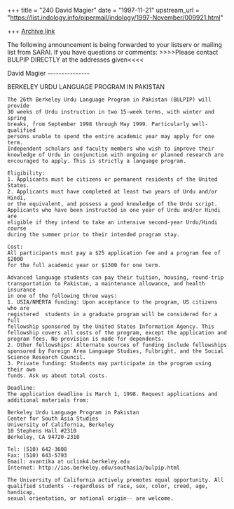 +++
title = "240 David Magier"
date = "1997-11-21"
upstream_url = "https://list.indology.info/pipermail/indology/1997-November/009921.html"

+++
[Archive link](https://list.indology.info/pipermail/indology/1997-November/009921.html)

The following announcement is being forwarded to your listserv or
mailing list from SARAI. If you have questions or comments:
    >>>>Please contact BULPIP DIRECTLY at the addresses given<<<<

David Magier
                ---------------

  BERKELEY URDU LANGUAGE PROGRAM IN PAKISTAN

    The 26th Berkeley Urdu Language Program in Pakistan (BULPIP) will provide
    30 weeks of Urdu instruction in two 15-week terms, with winter and spring
    breaks, from September 1998 through May 1999. Particularly well-qualified
    persons unable to spend the entire academic year may apply for one term.
    Independent scholars and faculty members who wish to improve their
    knowledge of Urdu in conjunction with ongoing or planned research are
    encouraged to apply. This is strictly a language program.

    Eligibility:
    1. Applicants must be citizens or permanent residents of the United States.
    2. Applicants must have completed at least two years of Urdu and/or Hindi,
    or the equivalent, and possess a good knowledge of the Urdu script.
    Applicants who have been instructed in one year of Urdu and/or Hindi are
    eligible if they intend to take an intensive second-year Urdu/Hindi course
    during the summer prior to their intended program stay.

    Cost:
    All participants must pay a $25 application fee and a program fee of $2000
    for the full academic year or $1300 for one term.

    Advanced language students can pay their tuition, housing, round-trip
    transportation to Pakistan, a maintenance allowance, and health insurance
    in one of the following three ways:
    1. USIA/NMERTA funding: Upon acceptance to the program, US citizens who are
    registered  students in a graduate program will be considered for a full
    fellowship sponsored by the United States Information Agency. This
    fellowship covers all costs of the program, except the application and
    program fees. No provision is made for dependents.
    2. Other fellowships: Alternate sources of funding include fellowships
    sponsored by Foreign Area Language Studies, Fulbright, and the Social
    Science Research Council.
    3. Private funding: Students may participate in the program using their own
    funds. Ask us about total costs.

    Deadline:
    The application deadline is March 1, 1998. Request applications and
    additional materials from:

    Berkeley Urdu Language Program in Pakistan
    Center for South Asia Studies
    University of California, Berkeley
    10 Stephens Hall #2310
    Berkeley, CA 94720-2310

    Tel: (510) 642-3608
    Fax: (510) 643-5793
    Email: avantika at uclink4.berkeley.edu
    Internet: http://ias.berkeley.edu/southasia/bulpip.html

    The University of California actively promotes equal opportunity. All
    qualified students --regardless of race, sex, color, creed, age, handicap,
    sexual orientation, or national origin-- are welcome.



